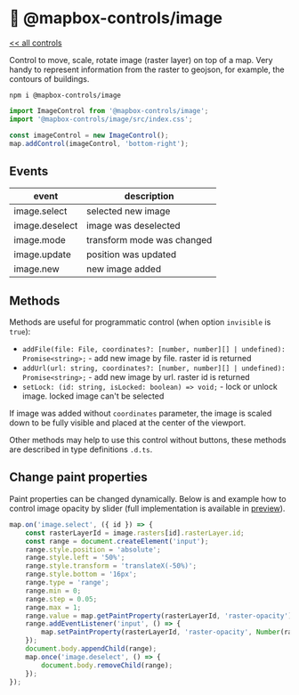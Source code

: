 # 🧭 @mapbox-controls/image

[<< all controls](/README.md)

Control to move, scale, rotate image (raster layer) on top of a map.
Very handy to represent information from the raster to geojson, for example, the contours of buildings.

```
npm i @mapbox-controls/image
```

```js
import ImageControl from '@mapbox-controls/image';
import '@mapbox-controls/image/src/index.css';

const imageControl = new ImageControl();
map.addControl(imageControl, 'bottom-right');
```

## Events

| event          | description                |
| -------------- | -------------------------- |
| image.select   | selected new image         |
| image.deselect | image was deselected       |
| image.mode     | transform mode was changed |
| image.update   | position was updated       |
| image.new      | new image added            |

## Methods

Methods are useful for programmatic control (when option `invisible` is `true`):

- `addFile(file: File, coordinates?: [number, number][] | undefined): Promise<string>;` - add new image by file. raster id is returned
- `addUrl(url: string, coordinates?: [number, number][] | undefined): Promise<string>;` - add new image by url. raster id is returned
- `setLock: (id: string, isLocked: boolean) => void;` - lock or unlock image. locked image can't be selected

If image was added without `coordinates` parameter, the image is scaled down to be fully visible and placed at the center of the viewport.

Other methods may help to use this control without buttons, these methods are described in type definitions `.d.ts`.

## Change paint properties

Paint properties can be changed dynamically.
Below is and example how to control image opacity by slider (full implementation is available in [preview](../../preview/preview.js)).

```js
map.on('image.select', ({ id }) => {
	const rasterLayerId = image.rasters[id].rasterLayer.id;
	const range = document.createElement('input');
	range.style.position = 'absolute';
	range.style.left = '50%';
	range.style.transform = 'translateX(-50%)';
	range.style.bottom = '16px';
	range.type = 'range';
	range.min = 0;
	range.step = 0.05;
	range.max = 1;
	range.value = map.getPaintProperty(rasterLayerId, 'raster-opacity');
	range.addEventListener('input', () => {
		map.setPaintProperty(rasterLayerId, 'raster-opacity', Number(range.value));
	});
	document.body.appendChild(range);
	map.once('image.deselect', () => {
		document.body.removeChild(range);
	});
});
```

